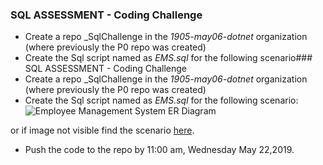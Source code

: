 ### SQL ASSESSMENT - Coding Challenge
- Create a repo <yourname>_SqlChallenge in the *1905-may06-dotnet* organization (where previously the P0 repo was created)
- Create the Sql script named as *EMS.sql* for the following scenario### SQL ASSESSMENT - Coding Challenge
- Create a repo <yourname>_SqlChallenge in the *1905-may06-dotnet* organization (where previously the P0 repo was created)
- Create the Sql script named as *EMS.sql* for the following scenario: 
![Employee Management System ER Diagram](https://github.com/1905-may06-dotnet/training-code/blob/master/SqlChallenge.png "EMS Diagram")

or if image not visible find the scenario [here](https://github.com/1905-may06-dotnet/training-code/blob/master/SqlChallenge.png).
- Push the code to the repo by 11:00 am, Wednesday May 22,2019.
